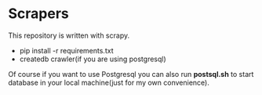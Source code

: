 # Scrapers

This repository is written with scrapy.

- pip install -r requirements.txt
- createdb crawler(if you are using postgresql)

Of course if you want to use Postgresql you can also run **postsql.sh** to start database in your local machine(just for my own convenience).
